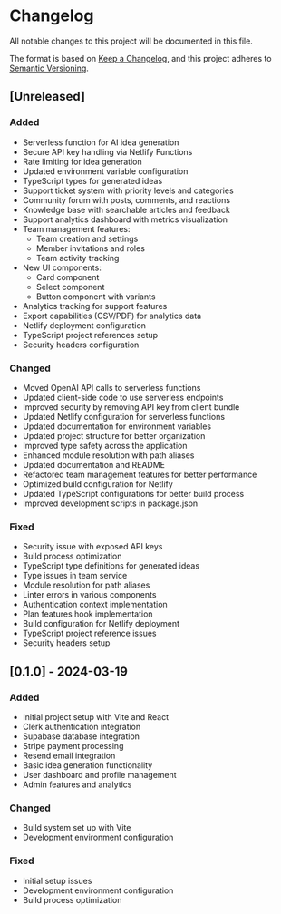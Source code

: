 # Changelog

All notable changes to this project will be documented in this file.

The format is based on [Keep a Changelog](https://keepachangelog.com/en/1.0.0/),
and this project adheres to [Semantic Versioning](https://semver.org/spec/v2.0.0.html).

## [Unreleased]

### Added
- Serverless function for AI idea generation
- Secure API key handling via Netlify Functions
- Rate limiting for idea generation
- Updated environment variable configuration
- TypeScript types for generated ideas
- Support ticket system with priority levels and categories
- Community forum with posts, comments, and reactions
- Knowledge base with searchable articles and feedback
- Support analytics dashboard with metrics visualization
- Team management features:
  - Team creation and settings
  - Member invitations and roles
  - Team activity tracking
- New UI components:
  - Card component
  - Select component
  - Button component with variants
- Analytics tracking for support features
- Export capabilities (CSV/PDF) for analytics data
- Netlify deployment configuration
- TypeScript project references setup
- Security headers configuration

### Changed
- Moved OpenAI API calls to serverless functions
- Updated client-side code to use serverless endpoints
- Improved security by removing API key from client bundle
- Updated Netlify configuration for serverless functions
- Updated documentation for environment variables
- Updated project structure for better organization
- Improved type safety across the application
- Enhanced module resolution with path aliases
- Updated documentation and README
- Refactored team management features for better performance
- Optimized build configuration for Netlify
- Updated TypeScript configurations for better build process
- Improved development scripts in package.json

### Fixed
- Security issue with exposed API keys
- Build process optimization
- TypeScript type definitions for generated ideas
- Type issues in team service
- Module resolution for path aliases
- Linter errors in various components
- Authentication context implementation
- Plan features hook implementation
- Build configuration for Netlify deployment
- TypeScript project reference issues
- Security headers setup

## [0.1.0] - 2024-03-19

### Added
- Initial project setup with Vite and React
- Clerk authentication integration
- Supabase database integration
- Stripe payment processing
- Resend email integration
- Basic idea generation functionality
- User dashboard and profile management
- Admin features and analytics

### Changed
- Build system set up with Vite
- Development environment configuration

### Fixed
- Initial setup issues
- Development environment configuration
- Build process optimization 